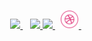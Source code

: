 <link href="https://allfont.net/allfont.css?fonts=electroharmonix" rel="stylesheet" type="text/css" />

<!--
**Szask1a/Szask1a** is a ✨ _special_ ✨ repository because its `README.md` (this file) appears on your GitHub profile.

Here are some ideas to get you started:

- 🔭 I’m currently working on ...
- 🌱 I’m currently learning ...
- 👯 I’m looking to collaborate on ...
- 🤔 I’m looking for help with ...
- 💬 Ask me about ...
- 📫 How to reach me: ...
- 😄 Pronouns: ...
- ⚡ Fun fact: ...

- user space -
<img src="https://img.icons8.com/metro/52/000000/instagram-new.png"/>

-->

<p align="center"> 
  <a href="https://twitter.com/steffanperera">
    <img height="30" src="https://img.icons8.com/android/48/000000/twitter.png">
  </a>&nbsp;&nbsp;
  <a href="https://instagram.com/steffanperera">
    <img height="30" src="https://img.icons8.com/metro/52/000000/instagram-new.png">
  </a>
  <a href="https://www.behance.net/steffanperera">
    <img height="30" src="https://img.icons8.com/windows/32/000000/behance-squared--v2.png">
  </a>&nbsp;
  <a href="https://dribbble.com/steffanperera">
    <img height="30" src="https://github.com/Szask1a/portfolio/blob/master/iconfinder_dribble_313487.svg">
  </a>&nbsp;
</p>

